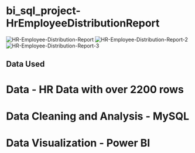   # bi_sql_project-HrEmployeeDistributionReport

![HR-Employee-Distribution-Report](https://github.com/zarnikhinkyi/bi_sql_project-HrEmployeeDistributionReport/assets/77061456/18f61bb1-c460-4077-8d38-5b7c67fa8c61)
![HR-Employee-Distribution-Report-2](https://github.com/zarnikhinkyi/bi_sql_project-HrEmployeeDistributionReport/assets/77061456/86b6302f-b928-446e-9924-c6c018e3fa6b)
![HR-Employee-Distribution-Report-3](https://github.com/zarnikhinkyi/bi_sql_project-HrEmployeeDistributionReport/assets/77061456/fee9f1f4-f79a-4497-a149-fe2325e6f051)

  ## Data Used

  # Data - HR Data with over 2200 rows
  # Data Cleaning and Analysis - MySQL
  # Data Visualization - Power BI
